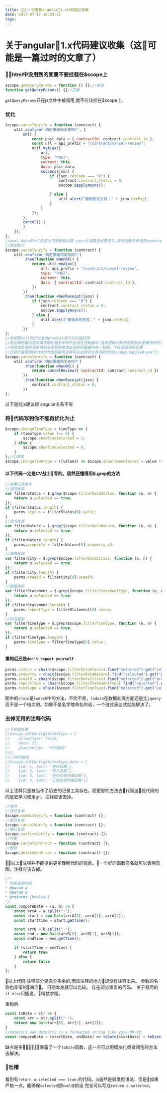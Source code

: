 ```yaml
---
title: 一次重构angular1.x代码建议收集
date: 2017-07-17 16:24:31
tags:
---
```


# 关于angular1.x代码建议收集（这可能是一篇过时的文章了）

### html中没用到的变量不要挂载在$scope上
```javascript
$scope.getQueryParams = function () {};//错误
function getQueryParams() {}//正确
```
`getQueryParams`只在js文件中被调用,就不应该挂在$scope上。

### 优化
```javascript
$scope.cancelVerify = function (contract) {
    util.confirm('确定要撤销复核吗?', {
        ok() {
            const post_data = { contractId: contract.contract_id };
            const url = api_prefix + "/contract/cancel-review";
            util.myAjax({
                url,
                type: "POST",
                context: this,
                data: post_data,
                success(json) {
                    if (json.retCode === "0") {
                        contract.contract_status = 0;
                        $scope.$applyAsync();

                    } else {
                        util.alert("撤销复核失败：" + json.errMsg);
                    }
                }
            });
        },
        cancel() {
        }
    });
};
//post_data和url的定义不是很有必要 cancel函数没必要存在,异步函数应该使用promise来处理而不是回调
//修改如下
$scope.cancelVerify = function (contract) {
    util.confirm('确定要撤销复核吗?')
        .then(function whenOK() {
            return util.myAjax({
                url: api_prefix + "/contract/cancel-review",
                type: "POST",
                context: this,
                data: { contractId: contract.contract_id },
            })
        })
        .then(function whenReceipt(json) {
            if (json.retCode === "0") {
                contract.contract_status = 0;
                $scope.$applyAsync();
            } else {
                util.alert("撤销复核失败：" + json.errMsg);
            }
        })
};
//前提是util的方法支持promise而不只只是回调
//更正确的做法是将请求移到服务中而不应该在控制器中.这样逻辑代码不会受到非逻辑代码的干扰
//而错误处理并没有特别业务项的需求应该在拦截器中统一处理，不应该出现在这里
//应该尽量使用$http作为低层服务这样可以去掉非业务向的代码$scope.$applyAsync();
$scope.cancelVerify = function (contract) {
    util.confirm('确定要撤销复核吗?')
        .then(function whenOK() {
            return cancelReview({ contractId: contract.contract_id })
        })
        .then(function whenReceipt(json) {
            contract.contract_status = 0;
        })
};
```

以下是纯js建议跟 angular关系不有
### 将代码写到你不能再优化为止
```javascript
$scope.changeTimeType = timeType => {
    if (timeType.value !== 0) {
        $scope.showTimeSelected = 2;
    } else {
        $scope.showTimeSelected = 0;
    }
};//啰嗦
$scope.changeTimeType = ({value}) => $scope.showTimeSelected = value !== 0 ? 2 : 0;
```
#### 以下代码一定是CV战士写的。居然还懂得用$.grep的方法
```javascript
//收集过滤条件
//合同状态
var filterStatus = $.grep($scope.filterDataStatus, function (o, n) {
    return o.selected == true;
});
if (filterStatus.length) {
    parms.status = filterStatus[0].value;
}
//合同性质
var filterNature = $.grep($scope.filterDataNature, function (o, n) {
    return o.selected == true;
});
if (filterNature.length) {
    parms.property = filterNature[0].property_id;
}
//城市区域
var filterCity = $.grep($scope.filterDataCities, function (o, n) {
    return o.selected == true;
});
if (filterCity.length) {
    parms.areaId = filterCity[0].areaId;
}
//报表类型
var filterStatement = $.grep($scope.filterStatementType, function (o, n) {
    return o.selected == true;
});
if (filterStatement.length) {
    parms.reportType = filterStatement[0].value;
}
//时间类型
var filterTimeType = $.grep($scope.filterTimeType, function (o, n) {
    return o.selected == true;
});
if (filterTimeType.length) {
    parms.timeType = filterTimeType[0].value;
}
```
#### 重构后还是`don't repeat yourself`
```javascript
parms.status = chain($scope.filterDataStatus).find("selected").get("value").value()
parms.property = chain($scope.filterDataNature).find("selected").get("property_id").value()
parms.areaId = chain($scope.filterDataCities).find("selected").get("areaId").value()
parms.reportType = chain($scope.filterStatementType).find("selected").get("value").value()
parms.timeType = chain($scope.filterTimeType).find("selected").get("value").value()
```
图中的`chain`是`lodash`中的方法，不吹不黑，`lodash`在数据处理方面还是比`jquery`高不是一个档次的。如果不是名字瞎命名的话，一个琏式表达式就能解决了。
### 去掉无用的注释代码 
```javascript
//下拉框处理
//$scope.ddlConfigStrikeType = {
//    allowClear: false,
//    data: [],
//    placeholder: '时间类型'
//};
////时间类型
//$scope.ddlConfigStrikeType.data = [
//    {id: 1, text: '签约日期'},
//    {id: 2, text: '录入日期'},
//    {id: 3, text: '签约业绩所属日期'},
//    {id: 4, text: '汇款业绩所属日期'}]
```
以上注释只是被当作了历史的记录工具存在。而更好的方法去代替这段代码的的是去学习使用git。注释应该去掉。
```javascript
//操作
//提交复核
$scope.submitVerify = function (contract) {};
//取消复核
$scope.cancelVerify = function (contract) {};
//确认复核
$scope.confirmVerify = function (contract) {};
//作废
$scope.cancelContract = function (contract) {};
//删除
$scope.deleteContract = function (contract) {};
```
以上注释并不能提供更多理解代码的信息。一个好的函数签名就可以表明意图。注释应该去掉。

```javascript
/**
* 判断查询时间
* @param a
* @param b
* @returns {boolean}
*/
const compareDate = (a, b) => {
    const arrA = a.split("-");
    const start = new Date(arrA[0], arrA[1], arrA[2]);
    const startTime = start.getTime();

    const arrB = b.split("-");
    const end = new Date(arrB[0], arrB[1], arrB[2]);
    const endTime = end.getTime();

    if (startTime > endTime) {
        return true
    } else {
        return false
    }
};
```
以上代码 注释部分是完全多余的,而该注释的地方却没有注释出来。
参数的名称也非常的晦涩。
日期本身就可以比较。
存在部分重复的代码。
关于最后的`if else`只能说，精益求精。

重构后
```javascript
const toDate = str => {
    const arr = str.split("-");
    return new Date(arr[0], arr[1], arr[2]);
}
//dateStr1 and dateStr2 is a formatted string like yyyy-MM-dd
const compareDate = (startDate, endDate) => toDate(startDate) > toDate(endDate)
```
缺点是多暴露了一个`toDate`函数，这一点可以用模块化或者闭包的方法去解决。

### 吐槽
看到有`return o.selected === true;`的代码。js虽然是弱类型语法，但是如果严格一点，能确保`selected`是`bool值`的话 完全可以写成`return o.selected`。
